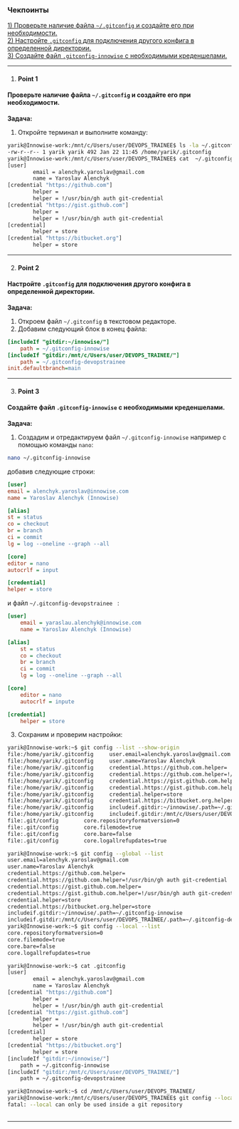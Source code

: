 ### Чекпоинты

[1) Проверьте наличие файла `~/.gitconfig` и создайте его при необходимости.](#point-1)  
[2) Настройте `.gitconfig` для подключения другого конфига в определенной директории.](#point-2)  
[3) Создайте файл `.gitconfig-innowise` с необходимыми креденшелами.](#point-3)  

---

1. #### Point 1  
#### Проверьте наличие файла `~/.gitconfig` и создайте его при необходимости.  
   **Задача:**  
   1. Откройте терминал и выполните команду: 
```bash 
yarik@Innowise-work:/mnt/c/Users/user/DEVOPS_TRAINEE$ ls -la ~/.gitconfig
-rw-r--r-- 1 yarik yarik 492 Jan 22 11:45 /home/yarik/.gitconfig
yarik@Innowise-work:/mnt/c/Users/user/DEVOPS_TRAINEE$ cat  ~/.gitconfig
[user]
        email = alenchyk.yaroslav@gmail.com
        name = Yaroslav Alenchyk
[credential "https://github.com"]
        helper = 
        helper = !/usr/bin/gh auth git-credential
[credential "https://gist.github.com"]
        helper = 
        helper = !/usr/bin/gh auth git-credential
[credential]
        helper = store
[credential "https://bitbucket.org"]
        helper = store
```
---

2. #### Point 2  
#### Настройте `.gitconfig` для подключения другого конфига в определенной директории.  
   **Задача:**  
   1. Откроем файл `~/.gitconfig` в текстовом редакторе.  
   2. Добавим следующий блок в конец файла:  
```ini
[includeIf "gitdir:~/innowise/"]
    path = ~/.gitconfig-innowise
[includeIf "gitdir:/mnt/c/Users/user/DEVOPS_TRAINEE/"]
    path = ~/.gitconfig-devopstrainee
init.defaultbranch=main
``` 

---

3. #### Point 3  
#### Создайте файл `.gitconfig-innowise` с необходимыми креденшелами.  
   **Задача:**  
   1. Создадим и отредактируем файл `~/.gitconfig-innowise` например с помощью команды `nano`:  
```bash
nano ~/.gitconfig-innowise
```  
добавив следующие строки:  
```ini 
[user]
email = alenchyk.yaroslav@innowise.com
name = Yaroslav Alenchyk (Innowise)

[alias]
st = status
co = checkout
br = branch
ci = commit
lg = log --oneline --graph --all

[core]
editor = nano
autocrlf = input

[credential]
helper = store
```
и файл `~/.gitconfig-devopstrainee ` :
```ini
[user]
    email = yaraslau.alenchyk@innowise.com
    name = Yaroslav Alenchyk (Innowise)

[alias]
    st = status
    co = checkout
    br = branch
    ci = commit
    lg = log --oneline --graph --all

[core]
    editor = nano
    autocrlf = inpute

[credential]
    helper = store
```

   3. Сохраним и проверим настройки:
```bash
yarik@Innowise-work:~$ git config --list --show-origin
file:/home/yarik/.gitconfig     user.email=alenchyk.yaroslav@gmail.com
file:/home/yarik/.gitconfig     user.name=Yaroslav Alenchyk
file:/home/yarik/.gitconfig     credential.https://github.com.helper=
file:/home/yarik/.gitconfig     credential.https://github.com.helper=!/usr/bin/gh auth git-credential
file:/home/yarik/.gitconfig     credential.https://gist.github.com.helper=
file:/home/yarik/.gitconfig     credential.https://gist.github.com.helper=!/usr/bin/gh auth git-credential
file:/home/yarik/.gitconfig     credential.helper=store
file:/home/yarik/.gitconfig     credential.https://bitbucket.org.helper=store
file:/home/yarik/.gitconfig     includeif.gitdir:~/innowise/.path=~/.gitconfig-innowise
file:/home/yarik/.gitconfig     includeif.gitdir:/mnt/c/Users/user/DEVOPS_TRAINEE/.path=~/.gitconfig-devopstrainee
file:.git/config        core.repositoryformatversion=0
file:.git/config        core.filemode=true
file:.git/config        core.bare=false
file:.git/config        core.logallrefupdates=true

yarik@Innowise-work:~$ git config --global --list
user.email=alenchyk.yaroslav@gmail.com
user.name=Yaroslav Alenchyk
credential.https://github.com.helper=
credential.https://github.com.helper=!/usr/bin/gh auth git-credential
credential.https://gist.github.com.helper=
credential.https://gist.github.com.helper=!/usr/bin/gh auth git-credential
credential.helper=store
credential.https://bitbucket.org.helper=store
includeif.gitdir:~/innowise/.path=~/.gitconfig-innowise
includeif.gitdir:/mnt/c/Users/user/DEVOPS_TRAINEE/.path=~/.gitconfig-devopstrainee
yarik@Innowise-work:~$ git config --local --list
core.repositoryformatversion=0
core.filemode=true
core.bare=false
core.logallrefupdates=true

yarik@Innowise-work:~$ cat .gitconfig
[user]
        email = alenchyk.yaroslav@gmail.com
        name = Yaroslav Alenchyk
[credential "https://github.com"]
        helper = 
        helper = !/usr/bin/gh auth git-credential
[credential "https://gist.github.com"]
        helper = 
        helper = !/usr/bin/gh auth git-credential
[credential]
        helper = store
[credential "https://bitbucket.org"]
        helper = store
[includeIf "gitdir:~/innowise/"]
    path = ~/.gitconfig-innowise
[includeIf "gitdir:/mnt/c/Users/user/DEVOPS_TRAINEE/"]
    path = ~/.gitconfig-devopstrainee

yarik@Innowise-work:~$ cd /mnt/c/Users/user/DEVOPS_TRAINEE/
yarik@Innowise-work:/mnt/c/Users/user/DEVOPS_TRAINEE$ git config --local --list
fatal: --local can only be used inside a git repository
    
```

---


    


